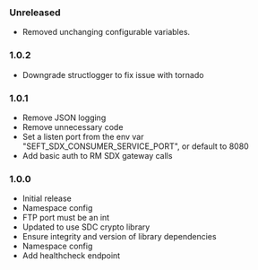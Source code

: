 ### Unreleased
 - Removed unchanging configurable variables.

### 1.0.2
 - Downgrade structlogger to fix issue with tornado

### 1.0.1
  - Remove JSON logging
  - Remove unnecessary code
  - Set a listen port from the env var "SEFT_SDX_CONSUMER_SERVICE_PORT", or default to 8080
  - Add basic auth to RM SDX gateway calls

### 1.0.0
  - Initial release
  - Namespace config
  - FTP port must be an int
  - Updated to use SDC crypto library
  - Ensure integrity and version of library dependencies
  - Namespace config
  - Add healthcheck endpoint

